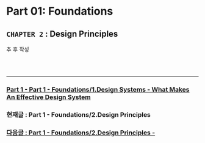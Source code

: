 # Part 01: Foundations

## `CHAPTER 2` : **Design Principles**

추 후 작성

<br/>
<br/>

---

### [Part 1 - Part 1 - Foundations/1.Design Systems - What Makes An Effective Design System ](./01-Foundations-01-DS03-WhatMakesAnEffectiveDesignSystem.md)

### 현재글 : Part 1 - Foundations/2.Design Principles

### [다음글 : Part 1 - Foundations/2.Design Principles - ](./01-Foundations-02-DP01-DesignPrinciples.md)
